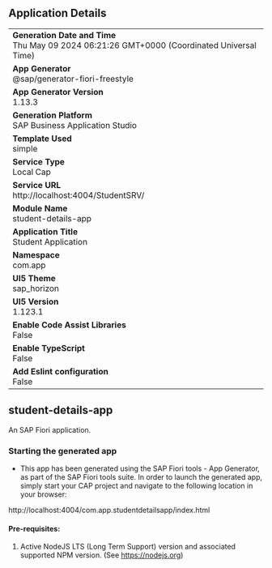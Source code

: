 ## Application Details
|               |
| ------------- |
|**Generation Date and Time**<br>Thu May 09 2024 06:21:26 GMT+0000 (Coordinated Universal Time)|
|**App Generator**<br>@sap/generator-fiori-freestyle|
|**App Generator Version**<br>1.13.3|
|**Generation Platform**<br>SAP Business Application Studio|
|**Template Used**<br>simple|
|**Service Type**<br>Local Cap|
|**Service URL**<br>http://localhost:4004/StudentSRV/
|**Module Name**<br>student-details-app|
|**Application Title**<br>Student Application|
|**Namespace**<br>com.app|
|**UI5 Theme**<br>sap_horizon|
|**UI5 Version**<br>1.123.1|
|**Enable Code Assist Libraries**<br>False|
|**Enable TypeScript**<br>False|
|**Add Eslint configuration**<br>False|

## student-details-app

An SAP Fiori application.

### Starting the generated app

-   This app has been generated using the SAP Fiori tools - App Generator, as part of the SAP Fiori tools suite.  In order to launch the generated app, simply start your CAP project and navigate to the following location in your browser:

http://localhost:4004/com.app.studentdetailsapp/index.html

#### Pre-requisites:

1. Active NodeJS LTS (Long Term Support) version and associated supported NPM version.  (See https://nodejs.org)


